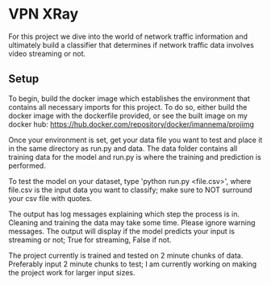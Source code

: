 # VPN XRay

For this project we dive into the world of network traffic information and ultimately build a classifier that determines if network traffic data involves video streaming or not.

## Setup
To begin, build the docker image which establishes the environment that contains all necessary imports for this project. To do so, either build the docker image with the dockerfile provided, or see the built image on my docker hub: https://hub.docker.com/repository/docker/imannema/projimg

Once your environment is set, get your data file you want to test and place it in the same directory as run.py and data. The data folder contains all training data for the model and run.py is where the training and prediction is performed.

To test the model on your dataset, type 'python run.py <file.csv>', where file.csv is the input data you want to classify; make sure to NOT surround your csv file with quotes.

The output has log messages explaining which step the process is in. Cleaning and training the data may take some time. Please ignore warning messages. The output will display if the model predicts your input is streaming or not; True for streaming, False if not.

The project currently is trained and tested on 2 minute chunks of data. Preferably input 2 minute chunks to test; I am currently working on making the project work for larger input sizes.
